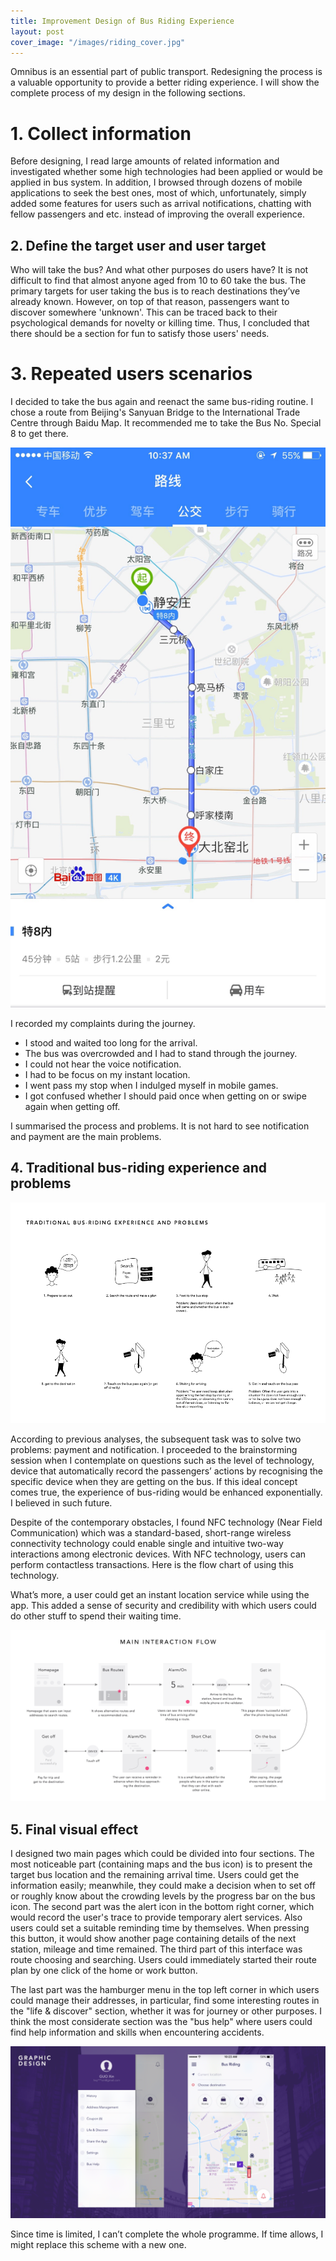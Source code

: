 ```yaml
---
title: Improvement Design of Bus Riding Experience
layout: post
cover_image: "/images/riding_cover.jpg"
---
```


Omnibus is an essential part of public transport. Redesigning the process is a valuable opportunity to provide a better riding experience. I will show the complete process of my design in the following sections.

# 1. Collect information

Before designing, I read large amounts of related information and investigated whether some high technologies had been applied or would be applied in bus system. In addition, I browsed through dozens of mobile applications to seek the best ones, most of which, unfortunately, simply added some features for users such as arrival notifications, chatting with fellow passengers and etc. instead of improving the overall experience.


## 2. Define the target user and user target

Who will take the bus? And what other purposes do users have? It is not difficult to find that almost anyone aged from 10 to 60 take the bus. The primary targets for user taking the bus is to reach destinations they’ve already known. However, on top of that reason, passengers want to discover somewhere 'unknown'. This can be traced back to their psychological demands for novelty or killing time. Thus, I concluded that there should be a section for fun to satisfy those users' needs.


# 3. Repeated users scenarios

I decided to take the bus again and reenact the same bus-riding routine. I chose a route from Beijing's Sanyuan Bridge to the International Trade Centre through Baidu Map. It recommended me to take the Bus No. Special 8 to get there. 

![Recommended route from Baidu Map](/images/riding1.jpg)

I recorded my complaints during the journey.

- I stood and waited too long for the arrival.
- The bus was overcrowded and I had to stand through the journey.
- I could not hear the voice notification.
- I had to be focus on my instant location.
- I went pass my stop when I indulged myself in mobile games.
- I got confused whether I should paid once when getting on or swipe again when getting off. 

I summarised the process and problems. It is not hard to see notification and payment are the main problems.


## 4. Traditional bus-riding experience and problems

![Brainstorming and interaction draft](/images/riding2.png)

According to previous analyses, the subsequent task was to solve two problems: payment and notification. I proceeded to the brainstorming session when I contemplate on questions such as the level of technology, device that automatically record the passengers’ actions by recognising the specific device when they are getting on the bus. If this ideal concept comes true, the experience of bus-riding would be enhanced exponentially. I believed in such future.

Despite of the contemporary obstacles, I found NFC technology (Near Field Communication)  which was a standard-based, short-range wireless connectivity technology could enable single and intuitive two-way interactions among electronic devices. With NFC technology, users can perform contactless transactions. Here is the flow chart of using this technology.

What’s more,  a user could get an instant location service while using the app. This added a sense of security and credibility with which users could do other stuff to spend their waiting time.

![Interaction flow of bus-riding app](/images/riding3.png)

## 5. Final visual effect

I designed two main pages which could be divided into four sections. The most noticeable part (containing maps and the bus icon) is to present the target bus location and the remaining arrival time. Users could get the information easily; meanwhile, they could make a decision when to set off or roughly know about the crowding levels by the progress bar on the bus icon. The second part was the alert icon in the bottom right corner, which would record the user's trace to provide temporary alert services. Also users could set a suitable reminding time by themselves. When pressing this button, it would show another page containing details of the next station, mileage and time remained. The third part of this interface was route choosing and searching. Users could immediately started their route plan by one click of the home or work button. 

The last part was the hamburger menu in the top left corner in which users could manage their addresses, in particular, find some interesting routes in the "life & discover" section, whether it was for journey or other purposes. I think the most considerate section was the "bus help" where users could find help information and skills when encountering accidents.

![Final visiual effect](/images/riding4.png)

Since time is limited, I can’t complete the whole programme. If time allows, I might replace this scheme with a new one. 

